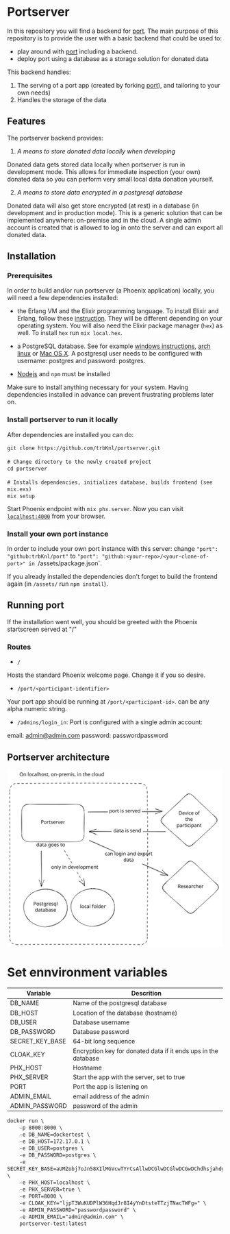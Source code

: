 # Portserver

In this repository you will find a backend for [port](https://github.com/eyra/port).
The main purpose of this repository is to provide the user with a basic backend that could be used to:

* play around with [port](https://github.com/eyra/port) including a backend.
* deploy port using a database as a storage solution for donated data

This backend handles:

1. The serving of a port app (created by forking [port](https://github.com/eyra/port)), and tailoring to your own needs)
2. Handles the storage of the data

## Features

The portserver backend provides:

1. *A means to store donated data locally when developing* 

Donated data gets stored data locally when portserver is run in development mode. This allows for immediate inspection (your own) donated data so you can perform very small local data donation yourself.

2. *A means to store data encrypted in a postgresql database* 

Donated data will also get store encrypted (at rest) in a database (in development and in production mode). This is a generic solution that can be implemented anywhere: on-premise and in the cloud. A single admin account is created that is allowed to log in onto the server and can export all donated data.

## Installation

### Prerequisites

In order to build and/or run portserver (a Phoenix application) locally, you will need a few dependencies installed:

* the Erlang VM and the Elixir programming language. To install Elixir and Erlang, follow these [instruction](https://elixir-lang.org/install.html). They will be different depending on your operating system. You will also need the Elixir package manager (`hex`) as well. To install `hex` run `mix local.hex`.

* a PostgreSQL database. See for example [windows instructions](https://www.postgresql.org/download/windows/), [arch linux](https://wiki.archlinux.org/title/PostgreSQL) or [Mac OS X](https://wiki.postgresql.org/wiki/Homebrew). A postgresql user needs to be configured with username: postgres and password: postgres.

* [Nodejs](https://nodejs.org/en) and `npm` must be installed 

Make sure to install anything necessary for your system. Having dependencies installed in advance can prevent frustrating problems later on.

### Install portserver to run it locally

After dependencies are installed you can do:

```
git clone https://github.com/trbKnl/portserver.git

# Change directory to the newly created project 
cd portserver  

# Installs dependencies, initializes database, builds frontend (see mix.exs)
mix setup      
```

Start Phoenix endpoint with `mix phx.server`. 
Now you can visit [`localhost:4000`](http://localhost:4000) from your browser.

### Install your own port instance

In order to include your own port instance with this server: 
change `"port": "github:trbKnl/port"` to `"port": "github:<your-repo>/<your-clone-of-port>" in `/assets/package.json`.

If you already installed the dependencies don't forget to build the frontend again (in `/assets/` run `npm install`).

## Running port

If the installation went well, you should be greeted with the Phoenix startscreen served at "/"

### Routes

* `/` 

Hosts the standard Phoenix welcome page. Change it if you so desire.

* `/port/<participant-identifier>` 

Your port app should be running at `/port/<participant-id>`. <participant-id> can be any alpha numeric string.

* `/admins/login_in`: Port is configured with a single admin account: 

email: admin@admin.com
password: passwordpassword

## Portserver architecture

<img width="600px" title="Portserver architecture" src="/resources/portserver_arch.svg">

# Set ennvironment variables

| Variable | Descrition |
|---|---|
| DB_NAME | Name of the postgresql database |
| DB_HOST | Location of the database (hostname) |
| DB_USER | Database username |
| DB_PASSWORD | Database password |
| SECRET_KEY_BASE | 64-bit long sequence |
| CLOAK_KEY | Encryption key for donated data if it ends ups in the database |
| PHX_HOST | Hostname |
| PHX_SERVER | Start the app with the server, set to true |
| PORT | Port the app is listening on |
| ADMIN_EMAIL | email address of the admin |
| ADMIN_PASSWORD | password of the admin |

```
docker run \
    -p 8000:8000 \
    -e DB_NAME=dockertest \
    -e DB_HOST=172.17.0.1 \
    -e DB_USER=postgres \
    -e DB_PASSWORD=postgres \
    -e SECRET_KEY_BASE=aUMZobj7oJn58XIlMGVcwTYrCsAllwDCGlwDCGlwDCGwDChdhsjahdghaggdgdGt7MoQYJtJbA= \
    -e PHX_HOST=localhost \
    -e PHX_SERVER=true \
    -e PORT=8000 \
    -e CLOAK_KEY="ljpT3WuKUDPlW36HqdJr8I4yYnDtsteTTzjTNacTWFg=" \
    -e ADMIN_PASSWORD="passwordpassword" \
    -e ADMIN_EMAIL="admin@admin.com" \
    portserver-test:latest
```
